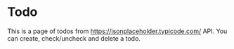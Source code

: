# Todo
This is a page of todos from https://jsonplaceholder.typicode.com/ API. You can create, check/uncheck and delete a todo. 
